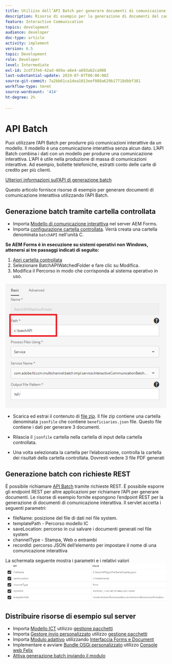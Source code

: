 ```yaml
---
title: Utilizzo dell’API Batch per generare documenti di comunicazione interattiva
description: Risorse di esempio per la generazione di documenti del canale di stampa tramite API batch
feature: Interactive Communication
topics: development
audience: developer
doc-type: article
activity: implement
version: 6.5
topic: Development
role: Developer
level: Intermediate
exl-id: 2cdf37e6-42ad-469a-a6e4-a693ab2ca908
last-substantial-update: 2019-07-07T00:00:00Z
source-git-commit: 7a2bb61ca1dea1013eef088a629b17718dbbf381
workflow-type: tm+mt
source-wordcount: '414'
ht-degree: 2%

---
```


# API Batch

Puoi utilizzare l’API Batch per produrre più comunicazioni interattive da un modello. Il modello è una comunicazione interattiva senza alcun dato. L’API Batch combina i dati con un modello per produrre una comunicazione interattiva. L’API è utile nella produzione di massa di comunicazioni interattive. Ad esempio, bollette telefoniche, estratti conto delle carte di credito per più clienti.

[Ulteriori informazioni sull’API di generazione batch](https://experienceleague.adobe.com/docs/experience-manager-65/forms/interactive-communications/generate-multiple-interactive-communication-using-batch-api.html)

Questo articolo fornisce risorse di esempio per generare documenti di comunicazione interattiva utilizzando l’API Batch.

## Generazione batch tramite cartella controllata

* Importa [Modello di comunicazione interattiva](assets/Beneficiaries-confirmation.zip) nel server AEM Forms.
* Importa [configurazione cartella controllata](assets/batch-generation-api.zip). Verrà creata una cartella denominata `batchAPI` nell&#39;unità C.

**Se AEM Forms è in esecuzione su sistemi operativi non Windows, attenersi ai tre passaggi indicati di seguito:**

1. [Apri cartella controllata](http://localhost:4502/libs/fd/core/WatchfolderUI/content/UI.html)
2. Selezionare BatchAPIWatchedFolder e fare clic su Modifica.
3. Modifica il Percorso in modo che corrisponda al sistema operativo in uso.

![percorso](assets/watched-folder-batch-api-basic.PNG)

* Scarica ed estrai il contenuto di [file zip](assets/jsonfile.zip). Il file zip contiene una cartella denominata `jsonfile` che contiene `beneficiaries.json` file. Questo file contiene i dati per generare 3 documenti.

* Rilascia il `jsonfile` cartella nella cartella di input della cartella controllata.
* Una volta selezionata la cartella per l’elaborazione, controlla la cartella dei risultati della cartella controllata. Dovresti vedere 3 file PDF generati

## Generazione batch con richieste REST

È possibile richiamare [API Batch](https://helpx.adobe.com/experience-manager/6-5/forms/javadocs/index.html) tramite richieste REST. È possibile esporre gli endpoint REST per altre applicazioni per richiamare l’API per generare documenti.
Le risorse di esempio fornite espongono l’endpoint REST per la generazione di documenti di comunicazione interattiva. Il servlet accetta i seguenti parametri:

* fileName: posizione del file di dati nel file system.
* templatePath - Percorso modello IC
* saveLocation: percorso in cui salvare i documenti generati nel file system
* channelType - Stampa, Web o entrambi
* recordId: percorso JSON dell’elemento per impostare il nome di una comunicazione interattiva

La schermata seguente mostra i parametri e i relativi valori
![richiesta di esempio](assets/generate-ic-batch-servlet.PNG)

## Distribuire risorse di esempio sul server

* Importa [Modello ICT](assets/ICTemplate.zip) utilizzo [gestione pacchetti](http://localhost:4502/crx/packmgr/index.jsp)
* Importa [Gestore invio personalizzato](assets/BatchAPICustomSubmit.zip) utilizzo [gestione pacchetti](http://localhost:4502/crx/packmgr/index.jsp)
* Importa [Modulo adattivo](assets/BatchGenerationAPIAF.zip) utilizzando [Interfaccia Forms e Document](http://localhost:4502/aem/forms.html/content/dam/formsanddocuments)
* Implementare e avviare [Bundle OSGi personalizzato](assets/batchgenerationapi.batchgenerationapi.core-1.0-SNAPSHOT.jar) utilizzo [Console web Felix](http://localhost:4502/system/console/bundles)
* [Attiva generazione batch inviando il modulo](http://localhost:4502/content/dam/formsanddocuments/batchgenerationapi/jcr:content?wcmmode=disabled)
